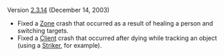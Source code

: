 Version [2.3.14](2.md.3.14) (December 14, 2003)

- Fixed a [Zone](Zone.md) crash that occurred as a result of
  healing a person and switching targets.
- Fixed a [Client](Client.md) crash that occurred after dying
  while tracking an object (using a [Striker](Striker.md), for
  example).

<!--[category:Patches](category:Patches.md)-->
